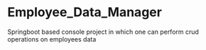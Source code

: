 # Employee_Data_Manager
Springboot based console project in which one can perform crud operations on employees data
